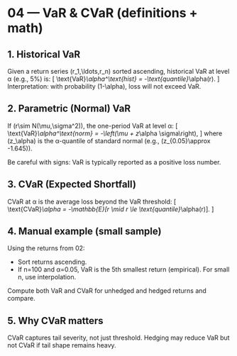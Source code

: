 # 04 — VaR & CVaR (definitions + math)

## 1. Historical VaR
Given a return series \(r_1,\ldots,r_n\) sorted ascending, historical VaR at level α (e.g., 5%) is:
\[
\text{VaR}_\alpha^\text{hist} = -\text{quantile}_\alpha(r).
\]
Interpretation: with probability \(1-\alpha\), loss will not exceed VaR.

## 2. Parametric (Normal) VaR
If \(r\sim N(\mu,\sigma^2)\), the one-period VaR at level α:
\[
\text{VaR}_\alpha^\text{norm} = -\left(\mu + z_\alpha \sigma\right),
\]
where \(z_\alpha\) is the α-quantile of standard normal (e.g., \(z_{0.05}\approx -1.645\)).

Be careful with signs: VaR is typically reported as a positive loss number.

## 3. CVaR (Expected Shortfall)
CVaR at α is the average loss beyond the VaR threshold:
\[
\text{CVaR}_\alpha = -\mathbb{E}[r \mid r \le \text{quantile}_\alpha(r)].
\]

## 4. Manual example (small sample)
Using the returns from 02:
- Sort returns ascending.
- If n=100 and α=0.05, VaR is the 5th smallest return (empirical). For small n, use interpolation.

Compute both VaR and CVaR for unhedged and hedged returns and compare.

## 5. Why CVaR matters
CVaR captures tail severity, not just threshold. Hedging may reduce VaR but not CVaR if tail shape remains heavy.
